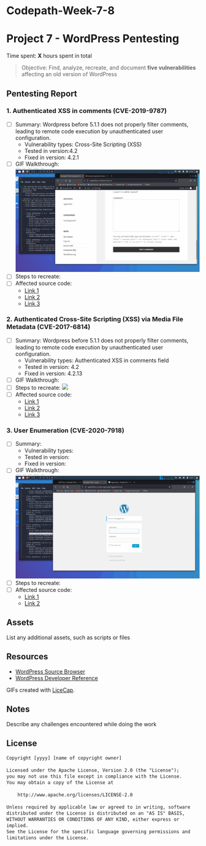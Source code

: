 # Codepath-Week-7-8

# Project 7 - WordPress Pentesting

Time spent: **X** hours spent in total

> Objective: Find, analyze, recreate, and document **five vulnerabilities** affecting an old version of WordPress

## Pentesting Report

### 1. Authenticated XSS in comments (CVE-2019-9787)
  - [ ] Summary: Wordpress before 5.1.1 does not properly filter comments, leading to remote code execution by unauthenticated user configuration.  
    - Vulnerability types: Cross-Site Scripting (XSS)
    - Tested in version:4.2
    - Fixed in version: 4.2.1
  - [ ] GIF Walkthrough: <img src = "Xss01.gif">
  - [ ] Steps to recreate: 
  - [ ] Affected source code:
    - [Link 1](https://wpscan.com/vulnerability/8051e64b-f73e-45ce-a853-02b8e425155b)
    - [Link 2](https://www.exploit-db.com/exploits/36844)
    - [Link 3](https://wpdistillery.php)

### 2. Authenticated Cross-Site Scripting (XSS) via Media File Metadata (CVE-2017-6814)
  - [ ] Summary: Wordpress before 5.1.1 does not properly filter comments, leading to remote code execution by unauthenticated user configuration.
    - Vulnerability types: Authenticated XSS in comments field
    - Tested in version: 4.2
    - Fixed in version: 4.2.13
  - [ ] GIF Walkthrough: 
  - [ ] Steps to recreate: <img src = "Xss02.gif">
  - [ ] Affected source code:
    - [Link 1](https://wpscan.com/vulnerability/2c5632d8-4d40-4099-9e8f-23afde51b56e)
    - [Link 2](https://wordpress.org/news/2017/03/wordpress-4-7-3-security-and-maintenance-release/)
    - [Link 3](https://wpdistillery.php)

### 3. User Enumeration (CVE-2020-7918)
  - [ ] Summary: 
    - Vulnerability types:
    - Tested in version:
    - Fixed in version: 
  - [ ] GIF Walkthrough: <img src = "login.gif">
  - [ ] Steps to recreate: 
  - [ ] Affected source code:
    - [Link 1](https://wpdistillery.php)
    - [Link 2](https://core.trac.wordpress.org/browser/tags/version/src/source_file.php)


## Assets

List any additional assets, such as scripts or files

## Resources

- [WordPress Source Browser](https://core.trac.wordpress.org/browser/)
- [WordPress Developer Reference](https://developer.wordpress.org/reference/)

GIFs created with [LiceCap](http://www.cockos.com/licecap/).

## Notes

Describe any challenges encountered while doing the work

## License

    Copyright [yyyy] [name of copyright owner]

    Licensed under the Apache License, Version 2.0 (the "License");
    you may not use this file except in compliance with the License.
    You may obtain a copy of the License at

        http://www.apache.org/licenses/LICENSE-2.0

    Unless required by applicable law or agreed to in writing, software
    distributed under the License is distributed on an "AS IS" BASIS,
    WITHOUT WARRANTIES OR CONDITIONS OF ANY KIND, either express or implied.
    See the License for the specific language governing permissions and
    limitations under the License.
